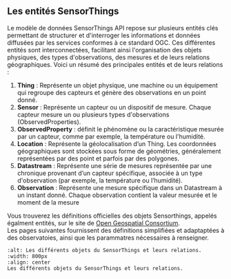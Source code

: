 ## Les entités SensorThings

Le modèle de données SensorThings API repose sur plusieurs entités clés permettant de structurer et d'interroger les informations et données diffusées par les services conformes à ce standard OGC. Ces différentes entités sont interconnectées, facilitant ainsi l'organisation des objets physiques, des types d'observations, des mesures et de leurs relations géographiques. 
Voici un résumé des principales entités et de leurs relations :

1. **Thing** : Représente un objet physique, une machine ou un équipement qui regroupe des capteurs et génère des observations en un point donné.
2. **Sensor** : Représente un capteur ou un dispositif de mesure. Chaque capteur mesure un ou plusieurs types d'observations (ObservedProperties).
3. **ObservedProperty** : définit le phénomène ou la caractéristique mesurée par un capteur, comme par exemple, la température ou l'humidité.
4. **Location** : Représente la géolocalisation d’un Thing. Les coordonnées géographiques sont stockées sous forme de géométries, généralement représentées par des point et parfois par des polygones.
5. **Datastream** : Représente une série de mesures représentée par une chronique provenant d’un capteur spécifique, associée à un type d'observation (par exemple, la température ou l’humidité).
6. **Observation** : Représente une mesure spécifique dans un Datastream à un instant donné. Chaque observation contient la valeur mesurée et le moment de la mesure 

  
Vous trouverez les définitions officielles des objets Sensorthings, appelés égalment entités, sur le site de [Open Geospatial Consortium](https://docs.ogc.org/is/18-088/18-088.html#sensing-entities2).  
Les pages suivantes fournissent des définitions simplifiées et adaptaptées à des observatoies, ainsi que les parammatres nécessaires à renseigner.

```{figure} img/STA_entities.png
:alt: Les différents objets du SensorThings et leurs relations.
:width: 800px
:align: center
Les différents objets du SensorThings et leurs relations.
```
